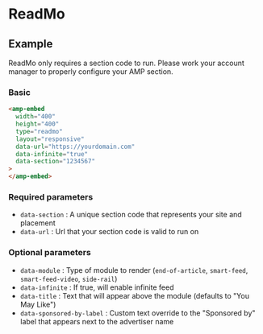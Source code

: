 <!---
Copyright 2019 The AMP HTML Authors. All Rights Reserved.

Licensed under the Apache License, Version 2.0 (the "License");
you may not use this file except in compliance with the License.
You may obtain a copy of the License at

      http://www.apache.org/licenses/LICENSE-2.0

Unless required by applicable law or agreed to in writing, software
distributed under the License is distributed on an "AS-IS" BASIS,
WITHOUT WARRANTIES OR CONDITIONS OF ANY KIND, either express or implied.
See the License for the specific language governing permissions and
limitations under the License.
-->

# ReadMo

## Example

ReadMo only requires a section code to run. Please work your account manager to
properly configure your AMP section.

### Basic

```html
<amp-embed
  width="400"
  height="400"
  type="readmo"
  layout="responsive"
  data-url="https://yourdomain.com"
  data-infinite="true"
  data-section="1234567"
>
</amp-embed>
```

### Required parameters

- `data-section` : A unique section code that represents your site and placement
- `data-url` : Url that your section code is valid to run on

### Optional parameters

- `data-module` : Type of module to render (`end-of-article`, `smart-feed`,
  `smart-feed-video`, `side-rail`)
- `data-infinite` : If true, will enable infinite feed
- `data-title` : Text that will appear above the module (defaults to "You May
  Like")
- `data-sponsored-by-label` : Custom text override to the "Sponsored by" label
  that appears next to the advertiser name
